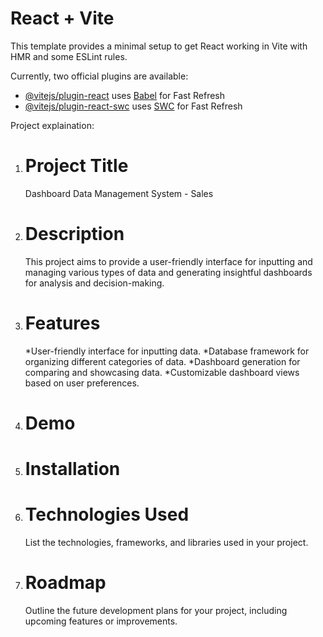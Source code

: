 # React + Vite

This template provides a minimal setup to get React working in Vite with HMR and some ESLint rules.

Currently, two official plugins are available:

- [@vitejs/plugin-react](https://github.com/vitejs/vite-plugin-react/blob/main/packages/plugin-react/README.md) uses [Babel](https://babeljs.io/) for Fast Refresh
- [@vitejs/plugin-react-swc](https://github.com/vitejs/vite-plugin-react-swc) uses [SWC](https://swc.rs/) for Fast Refresh

Project explaination:

1. # Project Title
   Dashboard Data Management System - Sales
2. # Description

   This project aims to provide a user-friendly interface for inputting and managing various types of data and generating insightful dashboards for analysis and decision-making.

3. # Features

   *User-friendly interface for inputting data.
   *Database framework for organizing different categories of data.
   *Dashboard generation for comparing and showcasing data.
   *Customizable dashboard views based on user preferences.

4. # Demo
5. # Installation
6. # Technologies Used
   List the technologies, frameworks, and libraries used in your project.
7. # Roadmap
   Outline the future development plans for your project, including upcoming features or improvements.
